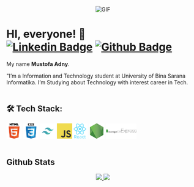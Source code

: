<p align="center">
<img alt="GIF" src="https://github.com/abhisheknaiidu/abhisheknaiidu/blob/master/code.gif?raw=true" width="750" height="370" />
</p>
  
# HI, everyone! 👋<br>[![Linkedin Badge](https://img.shields.io/badge/-LinkedIn-0077B5?style=flat&logo=Linkedin&logoColor=white&link=https://www.linkedin.com/in/mustofa-adny-a64791217/)](https://www.linkedin.com/in/mustofa-adny-a64791217/) [![Github Badge](https://img.shields.io/badge/-Github-242A2D?style=flat&logo=Github&logoColor=white&link=https://github.com/Mustofaadni04040/)](https://github.com/Mustofaadni04040/)

My name **Mustofa Adny**.<br>

"I’m a Information and Technology student at University of Bina Sarana Informatika. I’m Studying about Technology with interest career in Tech.
<br><br>


## 🛠️ Tech Stack:
<code><img height="40" src="https://raw.githubusercontent.com/github/explore/80688e429a7d4ef2fca1e82350fe8e3517d3494d/topics/html/html.png"></code> <code><img height="40" src="https://raw.githubusercontent.com/github/explore/80688e429a7d4ef2fca1e82350fe8e3517d3494d/topics/css/css.png"></code> <code><img height="40" src="https://raw.githubusercontent.com/github/explore/80688e429a7d4ef2fca1e82350fe8e3517d3494d/topics/tailwind/tailwind.png"></code> <code><img height="40" src="https://raw.githubusercontent.com/github/explore/80688e429a7d4ef2fca1e82350fe8e3517d3494d/topics/javascript/javascript.png"></code><code><img height="40" src="https://raw.githubusercontent.com/devicons/devicon/master/icons/react/react-original-wordmark.svg"></code> <code><img height="40" src="https://raw.githubusercontent.com/github/explore/80688e429a7d4ef2fca1e82350fe8e3517d3494d/topics/nodejs/nodejs.png"></code> <code><img height="40" src="https://raw.githubusercontent.com/github/explore/80688e429a7d4ef2fca1e82350fe8e3517d3494d/topics/mongodb/mongodb.png"></code><code><img height="40" src="https://raw.githubusercontent.com/github/explore/80688e429a7d4ef2fca1e82350fe8e3517d3494d/topics/express/express.png"></code><br><br>

## Github Stats
<p align="center">
<a href="https://github.com/Mustofaadni04040">
  <img height="180em" src="https://github-readme-stats-eight-theta.vercel.app/api?username=Mustofaadni04040&show_icons=true&theme=shadow_blue&include_all_commits=true&count_private=true"/>
  <img height="180em" src="https://github-readme-stats-eight-theta.vercel.app/api/top-langs/?username=Mustofaadni04040&layout=compact&langs_count=8&theme=shadow_blue"/>
</a>
</p>
